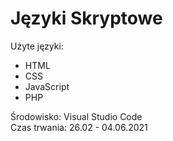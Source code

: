 # Języki Skryptowe
Użyte języki:
* HTML
* CSS
* JavaScript
* PHP  
   
Środowisko: Visual Studio Code  
Czas trwania: 26.02 - 04.06.2021  


